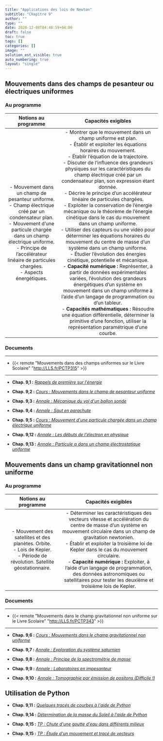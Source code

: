 ```yaml
---
title: "Applications des lois de Newton"
subtitle: "Chapitre 9"
author: ""
type: ""
date: 2020-12-08T04:40:59+04:00
draft: false
toc: true
tags: []
categories: []
image: ""
solution_est_visible: true
auto_numbering: true
layout: "single"
---
```


## Mouvements dans des champs de pesanteur ou électriques uniformes

### Au programme

| Notions au programme | Capacités exigibles |
|:-:|:-:|
| - Mouvement dans un champ de pesanteur uniforme.<br />- Champ électrique créé par un condensateur plan.<br />- Mouvement d’une particule chargée dans un champ électrique uniforme.<br />- Principe de l’accélérateur linéaire de particules chargées.<br />- Aspects énergétiques.    |  - Montrer que le mouvement dans un champ uniforme est plan.<br />- Établir et exploiter les équations horaires du mouvement.<br />- Établir l’équation de la trajectoire.<br />- Discuter de l’influence des grandeurs physiques sur les caractéristiques du champ électrique créé par un condensateur plan, son expression étant donnée.<br />- Décrire le principe d’un accélérateur linéaire de particules chargées.<br />- Exploiter la conservation de l’énergie mécanique ou le théorème de l’énergie cinétique dans le cas du mouvement dans un champ uniforme.<br />- Utiliser des capteurs ou une vidéo pour déterminer les équations horaires du mouvement du centre de masse d’un système dans un champ uniforme.<br />- Étudier l’évolution des énergies cinétique, potentielle et mécanique.<br />- **Capacité numérique :** Représenter, à partir de données expérimentales variées, l’évolution des grandeurs énergétiques d’un système en mouvement dans un champ uniforme à l’aide d’un langage de programmation ou d’un tableur.<br />- **Capacités mathématiques :** Résoudre une équation différentielle, déterminer la primitive d’une fonction, utiliser la représentation paramétrique d’une courbe.    |

### Documents

----

- {{< remote "Mouvements dans des champs uniformes sur le Livre Scolaire" "http://LLS.fr/PCTP315" >}}

----

- **Chap. 9,1 :** [*Rappels de première sur l'énergie*](1-rappels-energie)

- **Chap. 9,2 :** [*Cours : Mouvements dans le champ de pesanteur uniforme*](2-mouvement-champ-pesanteur-uniforme)

- **Chap. 9,3 :** [*Annale : Mécanique du vol d'un ballon sonde*](3-annale-mouvement-ballon-sonde)

- **Chap. 9,4 :** [*Annale : Saut en parachute*](4-annale-saut-parachute)

- **Chap. 9,5 :** [*Cours : Mouvement d'une particule chargée dans un champ électrique uniforme*](5-mouvement-champ-electrique)

- **Chap. 9,12 :** [*Annale : Les débuts de l'électron en physique*](12-annale-thomson)

- **Chap. 9,13 :** [*Annale : Particule $\alpha$ dans un champ électrostatique uniforme*](13-annale-particule-alpha)

## Mouvements dans un champ gravitationnel non uniforme

### Au programme

| Notions au programme | Capacités exigibles |
|:-:|:-:|
| - Mouvement des satellites et des planètes. Orbite.<br />- Lois de Kepler.<br />- Période de révolution. Satellite géostationnaire. |  - Déterminer les caractéristiques des vecteurs vitesse et accélération du centre de masse d’un système en mouvement circulaire dans un champ de gravitation newtonien.<br />- Établir et exploiter la troisième loi de Kepler dans le cas du mouvement circulaire.<br />- **Capacité numérique :** Exploiter, à l’aide d’un langage de programmation, des données astronomiques ou satellitaires pour tester les deuxième et troisième lois de Kepler.  |

### Documents

----

- {{< remote "Mouvements dans le champ gravitationnel non uniforme sur le Livre Scolaire" "http://LLS.fr/PCTP343" >}}

----

- **Chap. 9,6 :** [*Cours : Mouvements dans le champ gravitationnel non uniforme*](6-mouvement-champ-gravitationnel)

- **Chap. 9,7 :** [*Annale : Exploration du système saturnien*](7-saturne)

- **Chap. 9,8 :** [*Annale : Principe de la spectrométrie de masse*](8-spectrometre-masse)

- **Chap. 9,9 :** [*Annale : Laboratoires en impesanteur*](9-impesanteur)

- **Chap. 9,10 :** [*Annale : Tomographie par émission de positons (Difficile !)*](10-tomographie)

## Utilisation de Python

- **Chap. 9,11 :** [*Quelques tracés de courbes à l'aide de Python*](11-traces-de-courbes)

- **Chap. 9,14 :** [*Détermination de la masse du Soleil à l'aide de Python*](14-troisieme-loi-kepler-python)

- **Chap. 9,15 :** [*TP : Chute d'une goutte d'eau dans différents milieux*](15-chute-eau)

- **Chap. 9,15 :** [*TP : Étude d'un mouvement et tracé de vecteurs*](16-trace-de-vecteurs)
